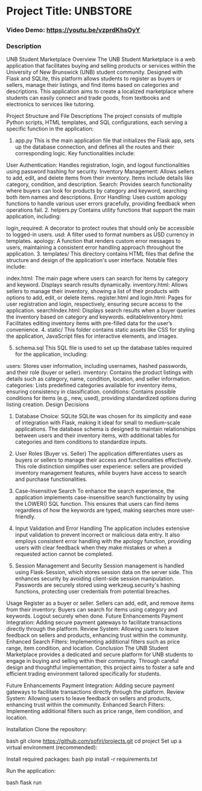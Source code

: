 # Project Title: UNBSTORE
### Video Demo: <https://youtu.be/vzprdKhsOyY>
### Description


UNB Student Marketplace
Overview
The UNB Student Marketplace is a web application that facilitates buying and selling products or services within the University of New Brunswick (UNB) student community. Designed with Flask and SQLite, this platform allows students to register as buyers or sellers, manage their listings, and find items based on categories and descriptions. This application aims to create a localized marketplace where students can easily connect and trade goods, from textbooks and electronics to services like tutoring.

Project Structure and File Descriptions
The project consists of multiple Python scripts, HTML templates, and SQL configurations, each serving a specific function in the application:

1. app.py
This is the main application file that initializes the Flask app, sets up the database connection, and defines all the routes and their corresponding logic. Key functionalities include:

User Authentication: Handles registration, login, and logout functionalities using password hashing for security.
Inventory Management: Allows sellers to add, edit, and delete items from their inventory. Items include details like category, condition, and description.
Search: Provides search functionality where buyers can look for products by category and keyword, searching both item names and descriptions.
Error Handling: Uses custom apology functions to handle various user errors gracefully, providing feedback when operations fail.
2. helpers.py
Contains utility functions that support the main application, including:

login_required: A decorator to protect routes that should only be accessible to logged-in users.
usd: A filter used to format numbers as USD currency in templates.
apology: A function that renders custom error messages to users, maintaining a consistent error handling approach throughout the application.
3. templates/
This directory contains HTML files that define the structure and design of the application's user interface. Notable files include:

index.html: The main page where users can search for items by category and keyword. Displays search results dynamically.
inventory.html: Allows sellers to manage their inventory, showing a list of their products with options to add, edit, or delete items.
register.html and login.html: Pages for user registration and login, respectively, ensuring secure access to the application.
searchIndex.html: Displays search results when a buyer queries the inventory based on category and keywords.
editableInventory.html: Facilitates editing inventory items with pre-filled data for the user’s convenience.
4. static/
This folder contains static assets like CSS for styling the application, JavaScript files for interactive elements, and images.

5. schema.sql
This SQL file is used to set up the database tables required for the application, including:

users: Stores user information, including usernames, hashed passwords, and their role (buyer or seller).
inventory: Contains the product listings with details such as category, name, condition, location, and seller information.
categories: Lists predefined categories available for inventory items, ensuring consistency in classification.
conditions: Contains possible conditions for items (e.g., new, used), providing standardized options during listing creation.
Design Decisions
1. Database Choice: SQLite
SQLite was chosen for its simplicity and ease of integration with Flask, making it ideal for small to medium-scale applications. The database schema is designed to maintain relationships between users and their inventory items, with additional tables for categories and item conditions to standardize inputs.

2. User Roles (Buyer vs. Seller)
The application differentiates users as buyers or sellers to manage their access and functionalities effectively. This role distinction simplifies user experience: sellers are provided inventory management features, while buyers have access to search and purchase functionalities.

3. Case-Insensitive Search
To enhance the search experience, the application implements case-insensitive search functionality by using the LOWER() SQL function. This ensures that users can find items regardless of how the keywords are typed, making searches more user-friendly.

4. Input Validation and Error Handling
The application includes extensive input validation to prevent incorrect or malicious data entry. It also employs consistent error handling with the apology function, providing users with clear feedback when they make mistakes or when a requested action cannot be completed.

5. Session Management and Security
Session management is handled using Flask-Session, which stores session data on the server side. This enhances security by avoiding client-side session manipulation. Passwords are securely stored using werkzeug.security's hashing functions, protecting user credentials from potential breaches.

Usage
Register as a buyer or seller.
Sellers can add, edit, and remove items from their inventory.
Buyers can search for items using category and keywords.
Logout securely when done.
Future Enhancements
Payment Integration: Adding secure payment gateways to facilitate transactions directly through the platform.
Review System: Allowing users to leave feedback on sellers and products, enhancing trust within the community.
Enhanced Search Filters: Implementing additional filters such as price range, item condition, and location.
Conclusion
The UNB Student Marketplace provides a dedicated and secure platform for UNB students to engage in buying and selling within their community. Through careful design and thoughtful implementation, this project aims to foster a safe and efficient trading environment tailored specifically for students.

Future Enhancements
Payment Integration: Adding secure payment gateways to facilitate transactions directly through the platform.
Review System: Allowing users to leave feedback on sellers and products, enhancing trust within the community.
Enhanced Search Filters: Implementing additional filters such as price range, item condition, and location.

Installation
Clone the repository:

bash
git clone https://github.com/sofiri/projects.git
cd project
Set up a virtual environment (recommended):

Install required packages:
bash
pip install -r requirements.txt

Run the application:

bash
flask run
